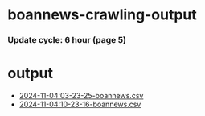 # boannews-crawling-output
### Update cycle: 6 hour (page 5)

# output

- [2024-11-04:03-23-25-boannews.csv](./2024-11/2024-11-04:03-23-25-boannews.csv)
- [2024-11-04:10-23-16-boannews.csv](./2024-11/2024-11-04:10-23-16-boannews.csv)